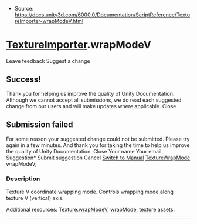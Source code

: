 * Source: https://docs.unity3d.com/6000.0/Documentation/ScriptReference/TextureImporter-wrapModeV.html

#  [TextureImporter](https://docs.unity3d.com/6000.0/Documentation/ScriptReference/TextureImporter.html).wrapModeV
Leave feedback
Suggest a change
## Success!
Thank you for helping us improve the quality of Unity Documentation. Although we cannot accept all submissions, we do read each suggested change from our users and will make updates where applicable.
Close
## Submission failed
For some reason your suggested change could not be submitted. Please <a>try again</a> in a few minutes. And thank you for taking the time to help us improve the quality of Unity Documentation.
Close
Your name Your email Suggestion* Submit suggestion
Cancel
[Switch to Manual](https://docs.unity3d.com/6000.0/Documentation/Manual/class-TextureImporter.html "Go to TextureImporter Component in the Manual")
[TextureWrapMode](https://docs.unity3d.com/6000.0/Documentation/ScriptReference/TextureWrapMode.html) wrapModeV; 
### Description
Texture V coordinate wrapping mode.
Controls wrapping mode along texture V (vertical) axis.  
  
Additional resources: [Texture.wrapModeV](https://docs.unity3d.com/6000.0/Documentation/ScriptReference/Texture-wrapModeV.html), [wrapMode](https://docs.unity3d.com/6000.0/Documentation/ScriptReference/TextureImporter-wrapMode.html), [texture assets](https://docs.unity3d.com/6000.0/Documentation/Manual/class-TextureImporter.html).
* * *
